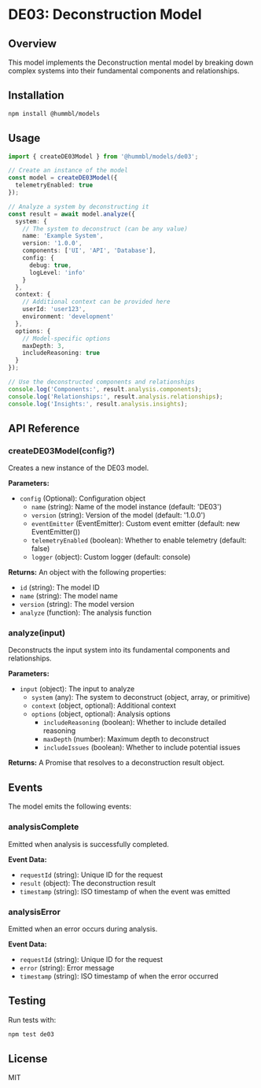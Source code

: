 # DE03: Deconstruction Model

## Overview
This model implements the Deconstruction mental model by breaking down complex systems into their fundamental components and relationships.

## Installation

```bash
npm install @hummbl/models
```

## Usage

```typescript
import { createDE03Model } from '@hummbl/models/de03';

// Create an instance of the model
const model = createDE03Model({
  telemetryEnabled: true
});

// Analyze a system by deconstructing it
const result = await model.analyze({
  system: {
    // The system to deconstruct (can be any value)
    name: 'Example System',
    version: '1.0.0',
    components: ['UI', 'API', 'Database'],
    config: {
      debug: true,
      logLevel: 'info'
    }
  },
  context: {
    // Additional context can be provided here
    userId: 'user123',
    environment: 'development'
  },
  options: {
    // Model-specific options
    maxDepth: 3,
    includeReasoning: true
  }
});

// Use the deconstructed components and relationships
console.log('Components:', result.analysis.components);
console.log('Relationships:', result.analysis.relationships);
console.log('Insights:', result.analysis.insights);
```

## API Reference

### createDE03Model(config?)

Creates a new instance of the DE03 model.

**Parameters:**
- `config` (Optional): Configuration object
  - `name` (string): Name of the model instance (default: 'DE03')
  - `version` (string): Version of the model (default: '1.0.0')
  - `eventEmitter` (EventEmitter): Custom event emitter (default: new EventEmitter())
  - `telemetryEnabled` (boolean): Whether to enable telemetry (default: false)
  - `logger` (object): Custom logger (default: console)

**Returns:**
An object with the following properties:
- `id` (string): The model ID
- `name` (string): The model name
- `version` (string): The model version
- `analyze` (function): The analysis function

### analyze(input)

Deconstructs the input system into its fundamental components and relationships.

**Parameters:**
- `input` (object): The input to analyze
  - `system` (any): The system to deconstruct (object, array, or primitive)
  - `context` (object, optional): Additional context
  - `options` (object, optional): Analysis options
    - `includeReasoning` (boolean): Whether to include detailed reasoning
    - `maxDepth` (number): Maximum depth to deconstruct
    - `includeIssues` (boolean): Whether to include potential issues

**Returns:**
A Promise that resolves to a deconstruction result object.

## Events

The model emits the following events:

### analysisComplete
Emitted when analysis is successfully completed.

**Event Data:**
- `requestId` (string): Unique ID for the request
- `result` (object): The deconstruction result
- `timestamp` (string): ISO timestamp of when the event was emitted

### analysisError
Emitted when an error occurs during analysis.

**Event Data:**
- `requestId` (string): Unique ID for the request
- `error` (string): Error message
- `timestamp` (string): ISO timestamp of when the error occurred

## Testing

Run tests with:

```bash
npm test de03
```

## License

MIT
